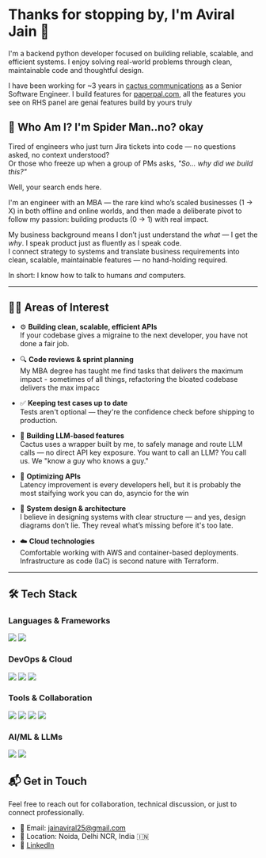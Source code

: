 # Thanks for stopping by, I'm Aviral Jain 👋

I'm a backend python developer focused on building reliable, scalable, and efficient systems. I enjoy solving real-world problems through clean, maintainable code and thoughtful design.

I have been working for ~3 years in [cactus communications](https://cactusglobal.com) as a Senior Software Engineer. 
I build features for [paperpal.com](https://paperpal.com/homev3), all the features you see on RHS panel are genai features build by yours truly

## 🧩 Who Am I? I'm Spider Man..no? okay

Tired of engineers who just turn Jira tickets into code — no questions asked, no context understood?  
Or those who freeze up when a group of PMs asks, *"So... why did we build this?"*

Well, your search ends here.

I'm an engineer with an MBA — the rare kind who’s scaled businesses (1 → X) in both offline and online worlds, and then made a deliberate pivot to follow my passion: building products (0 → 1) with real impact.

My business background means I don’t just understand the *what* — I get the *why*. I speak product just as fluently as I speak code.  
I connect strategy to systems and translate business requirements into clean, scalable, maintainable features — no hand-holding required.

In short: I know how to talk to humans *and* computers.



---

## 🧑‍💻 Areas of Interest


- ⚙️ **Building clean, scalable, efficient APIs**  
  If your codebase gives a migraine to the next developer, you have not done a fair job. 

- 🔍 **Code reviews & sprint planning**  
  My MBA degree has taught me find tasks that delivers the maximum impact - sometimes of all things, refactoring the bloated codebase delivers the max impacc

- ✅ **Keeping test cases up to date**  
  Tests aren't optional — they're the confidence check before shipping to production.

- 🧠 **Building LLM-based features**  
  Cactus uses a wrapper built by me, to safely manage and route LLM calls — no direct API key exposure. You want to call an LLM? You call us. We "know a guy who knows a guy."

- 🚀 **Optimizing APIs**  
  Latency improvement is every developers hell, but it is probably the most staifying work you can do, asyncio for the win

- 🧱 **System design & architecture**  
  I believe in designing systems with clear structure — and yes, design diagrams don’t lie. They reveal what’s missing before it's too late.

- ☁️ **Cloud technologies**  
  Comfortable working with AWS and container-based deployments. Infrastructure as code (IaC) is second nature with Terraform.


---

## 🛠️ Tech Stack

### Languages & Frameworks
<p>
  <img src="https://img.shields.io/badge/-Python-3776AB?style=flat&logo=python&logoColor=white"/>
  <img src="https://img.shields.io/badge/-FastAPI-009688?style=flat&logo=fastapi&logoColor=white"/>
</p>

### DevOps & Cloud
<p>
  <img src="https://img.shields.io/badge/-Docker-2496ED?style=flat&logo=docker&logoColor=white"/>
  <img src="https://img.shields.io/badge/-Terraform-623CE4?style=flat&logo=terraform&logoColor=white"/>
  <img src="https://img.shields.io/badge/-AWS-232F3E?style=flat&logo=amazon-aws&logoColor=white"/>
</p>

### Tools & Collaboration
<p>
  <img src="https://img.shields.io/badge/-GitHub-181717?style=flat&logo=github&logoColor=white"/>
  <img src="https://img.shields.io/badge/-Slack-4A154B?style=flat&logo=slack&logoColor=white"/>
  <img src="https://img.shields.io/badge/-Jira-0052CC?style=flat&logo=jira&logoColor=white"/>
  <img src="https://img.shields.io/badge/-Confluence-172B4D?style=flat&logo=confluence&logoColor=white"/>
</p>

### AI/ML & LLMs
<p>
  <img src="https://img.shields.io/badge/-LLMs-ffcc00?style=flat&logo=openai&logoColor=black"/>
  <img src="https://img.shields.io/badge/-Prompt%20Engineering-5e5e5e?style=flat&logo=OpenAI&logoColor=white"/>
</p>



## 📬 Get in Touch

Feel free to reach out for collaboration, technical discussion, or just to connect professionally.

- 📧 Email: jainaviral25@gmail.com
- 📍 Location: Noida, Delhi NCR, India 🇮🇳  
- 🔗 [LinkedIn](https://www.linkedin.com/in/aviral-jain-6190b9133/)
